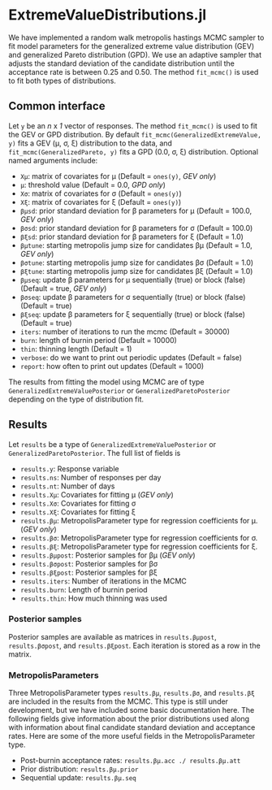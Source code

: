 # ExtremeValueDistributions.jl

We have implemented a random walk metropolis hastings MCMC sampler to fit model parameters for the generalized extreme value distribution (GEV) and generalized Pareto distribution (GPD). We use an adaptive sampler that adjusts the standard deviation of the candidate distribution until the acceptance rate is between 0.25 and 0.50. The method `fit_mcmc()` is used to fit both types of distributions.

## Common interface

Let `y` be an *n* x *1* vector of responses. The method `fit_mcmc()` is used to fit the GEV or GPD distribution. By default `fit_mcmc(GeneralizedExtremeValue, y)` fits a GEV (μ, σ, ξ) distribution to the data, and `fit_mcmc(GeneralizedPareto, y)` fits a GPD (0.0, σ, ξ) distribution. Optional named arguments include:
* `Xμ`: matrix of covariates for μ (Default = `ones(y)`, *GEV only*)
* `μ`: threshold value (Default = 0.0, *GPD only*)
* `Xσ`: matrix of covariates for σ (Default = `ones(y)`)
* `Xξ`: matrix of covariates for ξ (Default = `ones(y)`)
* `βμsd`: prior standard deviation for β parameters for μ (Default = 100.0, *GEV only*)
* `βσsd`: prior standard deviation for β parameters for σ (Default = 100.0)
* `βξsd`: prior standard deviation for β parameters for ξ (Default = 1.0)
* `βμtune`: starting metropolis jump size for candidates βμ (Default = 1.0, *GEV only*)
* `βσtune`: starting metropolis jump size for candidates βσ (Default = 1.0)
* `βξtune`: starting metropolis jump size for candidates βξ (Default = 1.0)
* `βμseq`: update β parameters for μ sequentially (true) or block (false) (Default = true, *GEV only*)
* `βσseq`: update β parameters for σ sequentially (true) or block (false) (Default = true)
* `βξseq`: update β parameters for ξ sequentially (true) or block (false) (Default = true)
* `iters`: number of iterations to run the mcmc (Default = 30000)
* `burn`: length of burnin period (Default = 10000)
* `thin`: thinning length (Default = 1)
* `verbose`: do we want to print out periodic updates (Default = false)
* `report`: how often to print out updates (Default = 1000)

The results from fitting the model using MCMC are of type `GeneralizedExtremeValuePosterior` or `GeneralizedParetoPosterior` depending on the type of distribution fit.

## Results

Let `results` be a type of `GeneralizedExtremeValuePosterior` or `GeneralizedParetoPosterior`.
The full list of fields is
* `results.y`: Response variable
* `results.ns`: Number of responses per day
* `results.nt`: Number of days
* `results.Xμ`: Covariates for fitting μ (*GEV only*)
* `results.Xσ`: Covariates for fitting σ
* `results.Xξ`: Covariates for fitting ξ
* `results.βμ`: MetropolisParameter type for regression coefficients for μ. (*GEV only*)
* `results.βσ`: MetropolisParameter type for regression coefficients for σ.
* `results.βξ`: MetropolisParameter type for regression coefficients for ξ.
* `results.βμpost`: Posterior samples for βμ (*GEV only*)
* `results.βσpost`: Posterior samples for βσ
* `results.βξpost`: Posterior samples for βξ
* `results.iters`: Number of iterations in the MCMC
* `results.burn`: Length of burnin period
* `results.thin`: How much thinning was used

### Posterior samples

Posterior samples are available as matrices in `results.βμpost`, `results.βσpost`, and `results.βξpost`. Each iteration is stored as a row in the matrix.

### MetropolisParameters

Three MetropolisParameter types `results.βμ`, `results.βσ`, and `results.βξ` are included in the results from the MCMC. This type is still under development, but we have included some basic documentation here. The following fields give information about the prior distributions used along with information about final candidate standard deviation and acceptance rates. Here are some of the more useful fields in the MetropolisParameter type.
* Post-burnin acceptance rates: `results.βμ.acc ./ results.βμ.att`
* Prior distribution: `results.βμ.prior`
* Sequential update: `results.βμ.seq`
